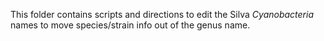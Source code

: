 This folder contains scripts and directions to edit the Silva _Cyanobacteria_ names to move species/strain info out of the genus name. 
